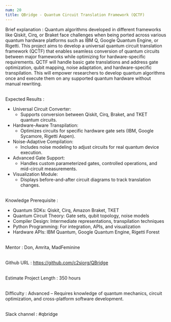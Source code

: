 ```yaml
---
num: 20
title: QBridge - Quantum Circuit Translation Framework (QCTF)
---
```


Brief explanation 
: Quantum algorithms developed in different frameworks like Qiskit, Cirq, or Braket face challenges when being ported across various quantum hardware platforms such as IBM Q, Google Quantum Engine, or Rigetti. This project aims to develop a universal quantum circuit translation framework (QCTF) that enables seamless conversion of quantum circuits between major frameworks while optimizing for hardware-specific requirements. QCTF will handle basic gate translations and address gate optimization, qubit mapping, noise adaptation, and hardware-specific transpilation. This will empower researchers to develop quantum algorithms once and execute them on any supported quantum hardware without manual rewriting.
<br><br>

Expected Results
: 

* Universal Circuit Converter:
  * Supports conversion between Qiskit, Cirq, Braket, and TKET quantum circuits.
* Hardware-Aware Transpilation:
  * Optimizes circuits for specific hardware gate sets (IBM, Google Sycamore, Rigetti Aspen).
* Noise-Adaptive Compilation:
  * Includes noise modeling to adjust circuits for real quantum device execution.
* Advanced Gate Support:
  * Handles custom parameterized gates, controlled operations, and mid-circuit measurements.
* Visualization Module:
  * Displays before-and-after circuit diagrams to track translation changes.
<br><br>

Knowledge Prerequisite
: 
* Quantum SDKs: Qiskit, Cirq, Amazon Braket, TKET
* Quantum Circuit Theory: Gate sets, qubit topology, noise models
* Compiler Design: Intermediate representations, transpilation techniques
* Python Programming: For integration, APIs, and visualization
* Hardware APIs: IBM Quantum, Google Quantum Engine, Rigetti Forest
<br><br>

Mentor
: Don, Amrita, MadFeminine
<br><br>

Github URL
: <https://github.com/c2siorg/QBridge>
<br><br>

Estimate Project Length
: 350 hours
<br><br>

Difficulty
: Advanced – Requires knowledge of quantum mechanics, circuit optimization, and cross-platform software development.
<br><br>

Slack channel
: #qbridge
<br><br>
